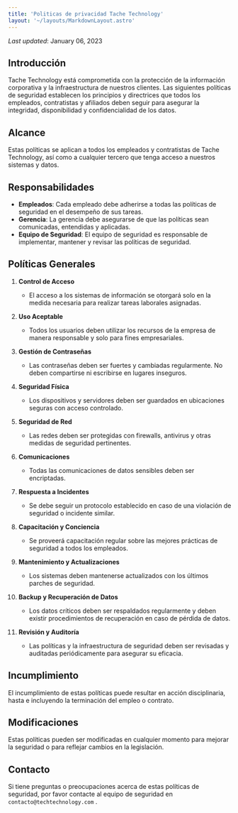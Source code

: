 ```yaml
---
title: 'Politicas de privacidad Tache Technology'
layout: '~/layouts/MarkdownLayout.astro'
---
```


_Last updated_: January 06, 2023

## Introducción

Tache Technology está comprometida con la protección de la información corporativa y la infraestructura de nuestros clientes. Las siguientes políticas de seguridad establecen los principios y directrices que todos los empleados, contratistas y afiliados deben seguir para asegurar la integridad, disponibilidad y confidencialidad de los datos.

## Alcance

Estas políticas se aplican a todos los empleados y contratistas de Tache Technology, así como a cualquier tercero que tenga acceso a nuestros sistemas y datos.

## Responsabilidades

- **Empleados**: Cada empleado debe adherirse a todas las políticas de seguridad en el desempeño de sus tareas.
- **Gerencia**: La gerencia debe asegurarse de que las políticas sean comunicadas, entendidas y aplicadas.
- **Equipo de Seguridad**: El equipo de seguridad es responsable de implementar, mantener y revisar las políticas de seguridad.

## Políticas Generales

1. **Control de Acceso**

   - El acceso a los sistemas de información se otorgará solo en la medida necesaria para realizar tareas laborales asignadas.

2. **Uso Aceptable**

   - Todos los usuarios deben utilizar los recursos de la empresa de manera responsable y solo para fines empresariales.

3. **Gestión de Contraseñas**

   - Las contraseñas deben ser fuertes y cambiadas regularmente. No deben compartirse ni escribirse en lugares inseguros.

4. **Seguridad Física**

   - Los dispositivos y servidores deben ser guardados en ubicaciones seguras con acceso controlado.

5. **Seguridad de Red**

   - Las redes deben ser protegidas con firewalls, antivirus y otras medidas de seguridad pertinentes.

6. **Comunicaciones**

   - Todas las comunicaciones de datos sensibles deben ser encriptadas.

7. **Respuesta a Incidentes**

   - Se debe seguir un protocolo establecido en caso de una violación de seguridad o incidente similar.

8. **Capacitación y Conciencia**

   - Se proveerá capacitación regular sobre las mejores prácticas de seguridad a todos los empleados.

9. **Mantenimiento y Actualizaciones**

   - Los sistemas deben mantenerse actualizados con los últimos parches de seguridad.

10. **Backup y Recuperación de Datos**

    - Los datos críticos deben ser respaldados regularmente y deben existir procedimientos de recuperación en caso de pérdida de datos.

11. **Revisión y Auditoría**
    - Las políticas y la infraestructura de seguridad deben ser revisadas y auditadas periódicamente para asegurar su eficacia.

## Incumplimiento

El incumplimiento de estas políticas puede resultar en acción disciplinaria, hasta e incluyendo la terminación del empleo o contrato.

## Modificaciones

Estas políticas pueden ser modificadas en cualquier momento para mejorar la seguridad o para reflejar cambios en la legislación.

## Contacto

Si tiene preguntas o preocupaciones acerca de estas políticas de seguridad, por favor contacte al equipo de seguridad en `contacto@techtechnology.com` .
